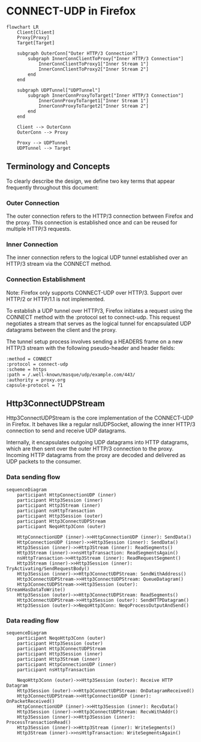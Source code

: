 # CONNECT-UDP in Firefox

```{mermaid}
flowchart LR
    Client[Client]
    Proxy[Proxy]
    Target[Target]

    subgraph OuterConn["Outer HTTP/3 Connection"]
        subgraph InnerConnClientToProxy["Inner HTTP/3 Connection"]
            InnerConnClientToProxy1["Inner Stream 1"]
            InnerConnClientToProxy2["Inner Stream 2"]
        end
    end

    subgraph UDPTunnel["UDPTunnel"]
        subgraph InnerConnProxyToTarget["Inner HTTP/3 Connection"]
            InnerConnProxyToTarget1["Inner Stream 1"]
            InnerConnProxyToTarget2["Inner Stream 2"]
        end
    end

    Client --> OuterConn
    OuterConn --> Proxy

    Proxy --> UDPTunnel
    UDPTunnel --> Target
```

## Terminology and Concepts

To clearly describe the design, we define two key terms that appear frequently throughout this document:

### Outer Connection

The outer connection refers to the HTTP/3 connection between Firefox and the proxy. This connection is established once and can be reused for multiple HTTP/3 requests.

### Inner Connection

The inner connection refers to the logical UDP tunnel established over an HTTP/3 stream via the CONNECT method.

### Connection Establishment

Note: Firefox only supports CONNECT-UDP over HTTP/3. Support over HTTP/2 or HTTP/1.1 is not implemented.

To establish a UDP tunnel over HTTP/3, Firefox initiates a request using the CONNECT method with the :protocol set to connect-udp. This request negotiates a stream that serves as the logical tunnel for encapsulated UDP datagrams between the client and the proxy.

The tunnel setup process involves sending a HEADERS frame on a new HTTP/3 stream with the following pseudo-header and header fields:
```
:method = CONNECT
:protocol = connect-udp
:scheme = https
:path = /.well-known/masque/udp/example.com/443/
:authority = proxy.org
capsule-protocol = ?1
```

## Http3ConnectUDPStream

Http3ConnectUDPStream is the core implementation of the CONNECT-UDP in Firefox. It behaves like a regular nsIUDPSocket, allowing the inner HTTP/3 connection to send and receive UDP datagrams.

Internally, it encapsulates outgoing UDP datagrams into HTTP datagrams, which are then sent over the outer HTTP/3 connection to the proxy. Incoming HTTP datagrams from the proxy are decoded and delivered as UDP packets to the consumer.


### Data sending flow

```{mermaid}
sequenceDiagram
    participant HttpConnectionUDP (inner)
    participant Http3Session (inner)
    participant Http3Stream (inner)
    participant nsHttpTransaction
    participant Http3Session (outer)
    participant Http3ConnectUDPStream
    participant NeqoHttp3Conn (outer)

    HttpConnectionUDP (inner)->>HttpConnectionUDP (inner): SendData()
    HttpConnectionUDP (inner)->>Http3Session (inner): SendData()
    Http3Session (inner)->>Http3Stream (inner): ReadSegments()
    Http3Stream (inner)->>nsHttpTransaction: ReadSegmentsAgain()
    nsHttpTransaction->>Http3Stream (inner): ReadRequestSegment()
    Http3Stream (inner)->>Http3Session (inner): TryActivating/SendRequestBody()
    Http3Session (inner)->>Http3ConnectUDPStream: SendWithAddress()
    Http3ConnectUDPStream->>Http3ConnectUDPStream: QueueDatagram()
    Http3ConnectUDPStream->>Http3Session (outer): StreamHasDataToWrite()
    Http3Session (outer)->>Http3ConnectUDPStream: ReadSegments()
    Http3ConnectUDPStream->>Http3Session (outer): SendHTTPDatagram()
    Http3Session (outer)->>NeqoHttp3Conn: NeqoProcessOutputAndSend()
```

### Data reading flow

```{mermaid}
sequenceDiagram
    participant NeqoHttp3Conn (outer)
    participant Http3Session (outer)
    participant Http3ConnectUDPStream
    participant Http3Session (inner)
    participant Http3Stream (inner)
    participant HttpConnectionUDP (inner)
    participant nsHttpTransaction

    NeqoHttp3Conn (outer)->>Http3Session (outer): Receive HTTP Datagram
    Http3Session (outer)->>Http3ConnectUDPStream: OnDatagramReceived()
    Http3ConnectUDPStream->>HttpConnectionUDP (inner): OnPacketReceived()
    HttpConnectionUDP (inner)->>Http3Session (inner): RecvData()
    Http3Session (inner)->>Http3ConnectUDPStream: RecvWithAddr()
    Http3Session (inner)->>Http3Session (inner): ProcessTransactionRead()
    Http3Session (inner)->>Http3Stream (inner): WriteSegments()
    Http3Stream (inner)->>nsHttpTransaction: WriteSegmentsAgain()
```

